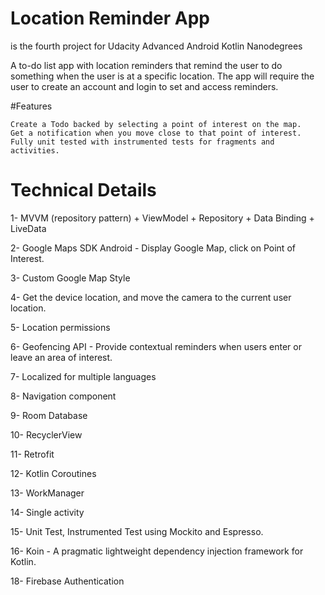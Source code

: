 # Location Reminder App

is the fourth project for Udacity Advanced Android Kotlin Nanodegrees

A to-do list app with location reminders that remind the user to do something when the user is at a specific location. The app will require the user to create an account and login to set and access reminders.

#Features

    Create a Todo backed by selecting a point of interest on the map.
    Get a notification when you move close to that point of interest.
    Fully unit tested with instrumented tests for fragments and activities.

# Technical Details

   1- MVVM (repository pattern) + ViewModel + Repository + Data Binding + LiveData
   
   2- Google Maps SDK Android - Display Google Map, click on Point of Interest.
   
   3- Custom Google Map Style
   
   4- Get the device location, and move the camera to the current user location.
   
   5- Location permissions
   
   6- Geofencing API - Provide contextual reminders when users enter or leave an area of interest.
   
   7- Localized for multiple languages
   
   8- Navigation component
   
   9- Room Database
   
   10- RecyclerView
   
   11- Retrofit
   
   12- Kotlin Coroutines
   
   13- WorkManager
   
   14- Single activity
   
   15- Unit Test, Instrumented Test using Mockito and Espresso.
   
   16- Koin - A pragmatic lightweight dependency injection framework for Kotlin.
   
   18- Firebase Authentication 
